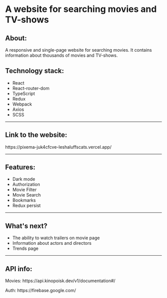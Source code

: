 <h1>A website for searching movies and TV-shows</h1>

<h2>About:</h2>
<p>A responsive and single-page website for searching movies.
It contains information about thousands of movies and TV-shows.</p>

<h2>Technology stack: </h2>
 <ul>
    <li>React</li>
    <li>React-router-dom</li>
    <li>TypeScript</li>
    <li>Redux</li>
    <li>Webpack</li>
    <li>Axios</li>
    <li>SCSS</li>
 </ul>
 <hr></hr>

 <h2>Link to the website:</h2> 
 <a>https://pixema-juk4cfcve-leshaluffscats.vercel.app/</a>
 <hr></hr>


 <h2>Features:</h2>
  <ul>
    <li>Dark mode</li>
    <li>Authorization</li>
    <li>Movie Filter</li>
    <li>Movie Search</li>
    <li>Bookmarks</li>
    <li>Redux persist</li>
 </ul>

 <hr></hr>
<h2>What's next?</h2>
 <ul>
    <li>The ability to watch trailers on movie page</li>
    <li>Information about actors and directors</li>
    <li>Trends page</li>
 </ul>
 <hr></hr>

 <h2>API info:</h2>
 <p>Movies: <a>https://api.kinopoisk.dev/v1/documentation#/</a></p>
 <p>Auth: <a>https://firebase.google.com/</a></p>

